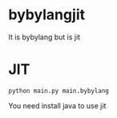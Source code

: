# bybylangjit
It is bybylang but is jit
# JIT
```shell
python main.py main.bybylang
```
You need install java to use jit
